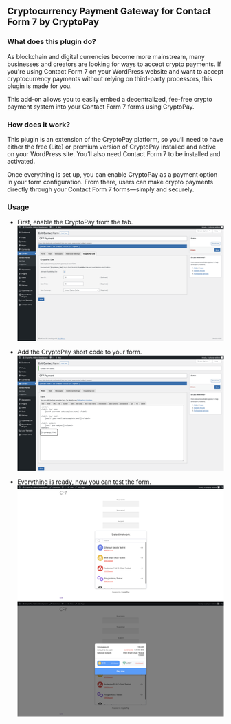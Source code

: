 ## Cryptocurrency Payment Gateway for Contact Form 7 by CryptoPay

### What does this plugin do?

As blockchain and digital currencies become more mainstream, many businesses and creators are looking for ways to accept crypto payments. If you're using Contact Form 7 on your WordPress website and want to accept cryptocurrency payments without relying on third-party processors, this plugin is made for you.

This add-on allows you to easily embed a decentralized, fee-free crypto payment system into your Contact Form 7 forms using CryptoPay.

### How does it work?

This plugin is an extension of the CryptoPay platform, so you’ll need to have either the free (Lite) or premium version of CryptoPay installed and active on your WordPress site. You’ll also need Contact Form 7 to be installed and activated.

Once everything is set up, you can enable CryptoPay as a payment option in your form configuration. From there, users can make crypto payments directly through your Contact Form 7 forms—simply and securely.

### Usage

* First, enable the CryptoPay from the tab.
![Screenshot-1](./.wordpress-org/screenshot-1.png)

* Add the CryptoPay short code to your form.
![Screenshot-1](./.wordpress-org/screenshot-2.png)

* Everything is ready, now you can test the form.
![Screenshot-1](./.wordpress-org/screenshot-3.png)
![Screenshot-1](./.wordpress-org/screenshot-4.png)
